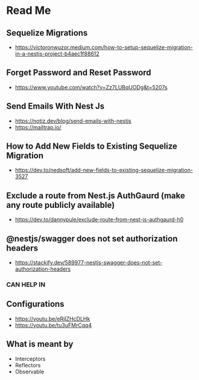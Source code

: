 # Read Me

## Sequelize Migrations

- <https://victoronwuzor.medium.com/how-to-setup-sequelize-migration-in-a-nestjs-project-b4aec1f88612>

## Forget Password and Reset Password

- <https://www.youtube.com/watch?v=Zz7LUBqUODg&t=5207s>

## Send Emails With Nest Js

- <https://notiz.dev/blog/send-emails-with-nestjs>
- <https://mailtrap.io/>

## How to Add New Fields to Existing Sequelize Migration

- <https://dev.to/nedsoft/add-new-fields-to-existing-sequelize-migration-3527>

## Exclude a route from Nest.js AuthGaurd (make any route publicly available)

- <https://dev.to/dannypule/exclude-route-from-nest-js-authgaurd-h0>

## @nestjs/swagger does not set authorization headers

- <https://stackify.dev/589977-nestjs-swagger-does-not-set-authorization-headers>

### CAN HELP IN

## Configurations

- <https://youtu.be/eRjIZHcDLHk>
- <https://youtu.be/tu3uFMrCqq4>

## What is meant by

- Interceptors
- Reflectors
- Observable